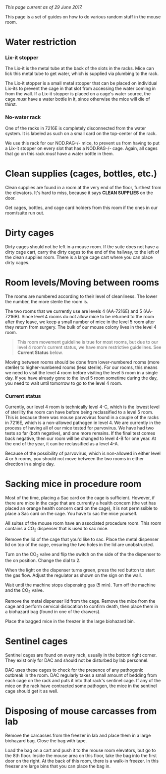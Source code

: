 <!-- TITLE: Room Procedures -->

*This page current as of 29 June 2017.*

This page is a set of guides on how to do various random stuff in the mouse room.

# Water restriction
### Lix-it stopper
The Lix-it is the metal tube at the back of the slots in the racks. Mice can lick this metal tube to get water, which is supplied via plumbing to the rack. 

The Lix-it stopper is a small metal stopper that can be placed on individual Lix-its to prevent the cage in that slot from accessing the water coming in from the wall. If a Lix-it stopper is placed on a cage's water source, the cage *must* have a water bottle in it, since otherwise the mice will die of thirst.

### No-water rack
One of the racks in 7216E is completely disconnected from the water system. It is labeled as such on a small card on the top-center of the rack.

We use this rack for our NOD.RAG-/- mice, to prevent us from having to put a Lix-it stopper on every slot that has a NOD.RAG-/- cage. Again, all cages that go on this rack *must* have a water bottle in them.
# Clean supplies (cages, bottles, etc.)
Clean supplies are found in a room at the very end of the floor, furthest from the elevators. It's hard to miss, because it says **CLEAN SUPPLIES** on the door.

Get cages, bottles, and cage card holders from this room if the ones in our room/suite run out.

# Dirty cages
Dirty cages should not be left in a mouse room. If the suite does not have a dirty cage cart, carry the dirty cages to the end of the hallway, to the left of the clean supplies room. There is a large cage cart where you can place dirty cages.

# Room levels/Moving between rooms
The rooms are numbered according to their level of cleanliness. The lower the number, the more sterile the room is.

The two rooms that we currently use are levels 4 (AA-7216E) and 5 (AA-7216B). Since level 4 rooms do not allow mice to be returned to the room after they leave, we keep a small number of mice in the level 5 room after they return from surgery. The bulk of our mouse colony lives in the level 4 room.

> This room movement guideline is true for most rooms, but due to our level 4 room's current status, we have more restrictive guidelines. See **Current Status** below.

Moving between rooms should be done from lower-numbered rooms (more sterile) to higher-numbered rooms (less sterile). For our rooms, this means we need to visit the level 4 room before visiting the level 5 room in a single day. If you have already gone to the level 5 room sometime during the day, you need to wait until tomorrow to go to the level 4 room.

### Current status

Currently, our level 4 room is technically level 4-C, which is the lowest level of sterility the room can have before being reclassified to a level 5 room. This is because there was mouse parvovirus found in a couple of the racks in 7216E, which is a non-allowed pathogen in level 4. We are currently in the process of having all of our mice tested for parvovirus. We have had two tests so far (both negative), and one more remains. If the final test comes back negative, then our room will be changed to level 4-B for one year. At the end of the year, it can be reclassified as a level 4-A.

Because of the possibility of parvovirus, which is non-allowed in either level 4 or 5 rooms, you should not move between the two rooms in either direction in a single day.

# Sacking mice in procedure room
Most of the time, placing a Sac card on the cage is sufficient. However, if there are mice in the cage that are currently a health concern (the vet has placed an orange health concern card on the cage), it is not permissible to place a Sac card on the cage. You have to sac the mice yourself.

All suites of the mouse room have an associated procedure room. This room contains a CO<sub>2</sub> dispenser that is used to sac mice. 

Remove the lid of the cage that you'd like to sac. Place the metal dispenser lid on top of the cage, ensuring the two holes in the lid are unobstructed.

Turn on the CO<sub>2</sub> valve and flip the switch on the side of the the dispenser to the on position. Change the dial to 2.

When the light on the dispenser turns green, press the red button to start the gas flow. Adjust the regulator as shown on the sign on the wall.

Wait until the machine stops dispensing gas (5 min). Turn off the machine and the CO<sub>2</sub> valve.

Remove the metal dispenser lid from the cage. Remove the mice from the cage and perform cervical dislocation to confirm death, then place them in a biohazard bag (found in one of the drawers).

Place the bagged mice in the freezer in the large biohazard bin.

# Sentinel cages
Sentinel cages are found on every rack, usually in the bottom right corner. They exist only for DAC and should not be disturbed by lab personnel.

DAC uses these cages to check for the presence of any pathogenic outbreak in the room. DAC regularly takes a small amount of bedding from each cage on the rack and puts it into that rack's sentinel cage. If any of the mice on the rack have contracted some pathogen, the mice in the sentinel cage should get it as well.

# Disposing of mouse carcasses from lab
Remove the carcasses from the freezer in lab and place them in a large biohazard bag. Close the bag with tape. 

Load the bag on a cart and push it to the mouse room elevators, but go to the 8th floor. Inside the mouse area on this floor, take the bag into the first door on the right. At the back of this room, there is a walk-in freezer. In this freezer are large bins that you can place the bag in.
